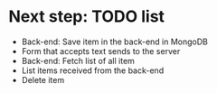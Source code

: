 # Next step: TODO list

* Back-end: Save item in the back-end in MongoDB
* Form that accepts text sends to the server
* Back-end: Fetch list of all item
* List items received from the back-end
* Delete item



